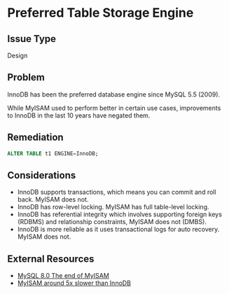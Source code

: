 # Preferred Table Storage Engine

## Issue Type

Design

## Problem

InnoDB has been the preferred database engine since MySQL 5.5 (2009).

While MyISAM used to perform better in certain use cases, improvements to InnoDB in the last 10 years have negated them.

## Remediation

```sql
ALTER TABLE t1 ENGINE=InnoDB;
```

## Considerations

* InnoDB supports transactions, which means you can commit and roll back. MyISAM does not.
* InnoDB has row-level locking. MyISAM has full table-level locking.
* InnoDB has referential integrity which involves supporting foreign keys (RDBMS) and relationship constraints, MyISAM does not (DMBS).
* InnoDB is more reliable as it uses transactional logs for auto recovery. MyISAM does not.

## External Resources

* [MySQL 8.0 The end of MyISAM](https://www.percona.com/blog/2016/10/11/mysql-8-0-end-myisam/)
* [MyISAM around 5x slower than InnoDB](https://dba.stackexchange.com/questions/267540/myisam-around-5x-slower-than-innodb)
